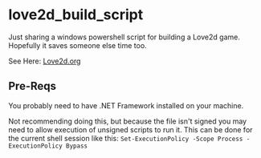 # love2d_build_script

Just sharing a windows powershell script for building a Love2d game. Hopefully it saves someone else time too.

See Here: [Love2d.org](https://love2d.org/wiki/Game_Distribution#Creating_a_Windows_Executable)

## Pre-Reqs

You probably need to have .NET Framework installed on your machine.

Not recommending doing this, but because the file isn't signed you may need to allow execution of unsigned scripts to run it. This can be done for the current shell session like this: `Set-ExecutionPolicy -Scope Process -ExecutionPolicy Bypass`
